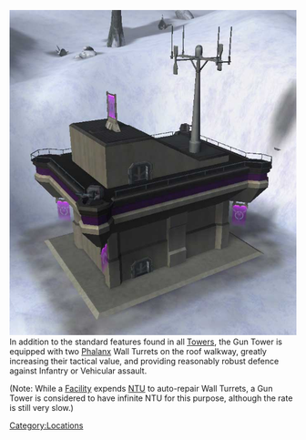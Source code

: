 ![](images/Gun.jpg "fig:Gun.jpg") In addition to the standard features found in
all [Towers](Towers.md), the Gun Tower is equipped with two
[Phalanx](Phalanx.md) Wall Turrets on the roof walkway, greatly
increasing their tactical value, and providing reasonably robust defence
against Infantry or Vehicular assault.

(Note: While a [Facility](Facilities.md) expends
[NTU](NTU.md) to auto-repair Wall Turrets, a Gun Tower is
considered to have infinite NTU for this purpose, although the rate is
still very slow.)

[Category:Locations](Category:Locations.md)
